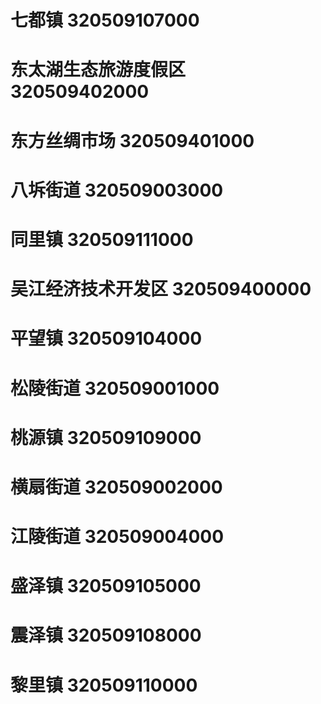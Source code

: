 # 七都镇 320509107000
# 东太湖生态旅游度假区 320509402000
# 东方丝绸市场 320509401000
# 八坼街道 320509003000
# 同里镇 320509111000
# 吴江经济技术开发区 320509400000
# 平望镇 320509104000
# 松陵街道 320509001000
# 桃源镇 320509109000
# 横扇街道 320509002000
# 江陵街道 320509004000
# 盛泽镇 320509105000
# 震泽镇 320509108000
# 黎里镇 320509110000
